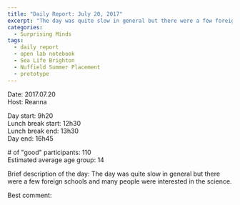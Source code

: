 ```yaml
---
title: "Daily Report: July 20, 2017"
excerpt: "The day was quite slow in general but there were a few foreign schools and many people were interested in the science. "
categories:
  - Surprising Minds
tags:
  - daily report
  - open lab notebook
  - Sea Life Brighton
  - Nuffield Summer Placement
  - prototype
---
```


Date: 2017.07.20  
Host: Reanna   

Day start: 9h20   
Lunch break start: 12h30    
Lunch break end: 13h30  
Day end: 16h45  

\# of "good" participants: 110    
Estimated average age group: 14

Brief description of the day: The day was quite slow in general but there were a few foreign schools and many people were interested in the science. 

Best comment:
